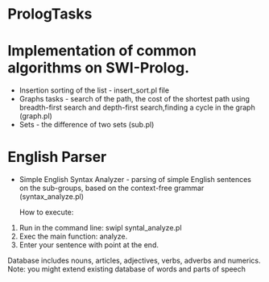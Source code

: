 # PrologTasks

# Implementation of common algorithms on SWI-Prolog.

- Insertion sorting of the list - insert_sort.pl file
-  Graphs tasks - search of the path, the cost of the shortest path using breadth-first search and depth-first search,finding a cycle in the graph (graph.pl)
- Sets - the difference of two sets (sub.pl)

# English Parser

- Simple English Syntax Analyzer - parsing of simple English sentences on the sub-groups, based on the context-free grammar (syntax_analyze.pl)

  How to execute:
 1) Run in the command line: swipl syntal_analyze.pl
 2) Exec the main function: analyze.
 3) Enter your sentence with point at the end.
 
 Database includes nouns, articles, adjectives, verbs, adverbs and numerics.
 Note: you might extend existing database of words and parts of speech
 
 
 
  
  
